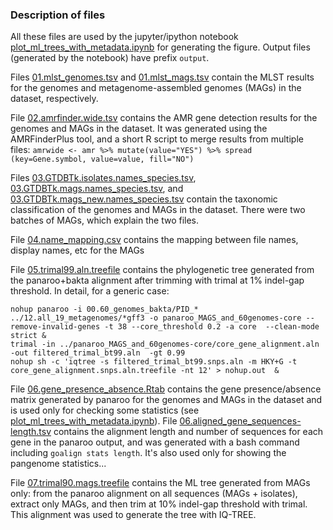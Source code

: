 


### Description of files
All these files are used by the jupyter/ipython notebook [plot_ml_trees_with_metadata.ipynb](plot_ml_trees_with_metadata.ipynb) for generating the figure.
Output files (generated by the notebook) have prefix `output`. 

Files [01.mlst_genomes.tsv](01.mlst_genomes.tsv) and [01.mlst_mags.tsv](01.mlst_mags.tsv) contain the MLST results for the genomes and metagenome-assembled genomes (MAGs) in the dataset, respectively. 

File [02.amrfinder.wide.tsv](02.amrfinder.wide.tsv) contains the AMR gene detection results for the genomes and MAGs in the dataset. 
It was generated using the AMRFinderPlus tool, and a short R script to merge results from multiple files: `amrwide <- amr %>% mutate(value="YES") %>% spread (key=Gene.symbol, value=value, fill="NO")`

Files [03.GTDBTk.isolates.names_species.tsv](03.GTDBTk.isolates.names_species.tsv), [03.GTDBTk.mags.names_species.tsv](03.GTDBTk.mags.names_species.tsv), and 
[03.GTDBTk.mags_new.names_species.tsv](03.GTDBTk.mags_new.names_species.tsv) contain the taxonomic classification of the genomes and MAGs in the dataset.
There were two batches of MAGs, which explain the two files. 

File [04.name_mapping.csv](04.name_mapping.csv) contains the mapping between file names, display names, etc for the MAGs 

File [05.trimal99.aln.treefile](05.trimal99.aln.treefile) contains the phylogenetic tree generated from the panaroo+bakta alignment after trimming with trimal at 1% indel-gap threshold.
In detail, for a generic case:
```
nohup panaroo -i 00.60_genomes_bakta/PID_* ../12.all_19_metagenomes/*gff3 -o panaroo_MAGS_and_60genomes-core --remove-invalid-genes -t 38 --core_threshold 0.2 -a core  --clean-mode strict &
trimal -in ../panaroo_MAGS_and_60genomes-core/core_gene_alignment.aln -out filtered_trimal_bt99.aln  -gt 0.99
nohup sh -c 'iqtree -s filtered_trimal_bt99.snps.aln -m HKY+G -t core_gene_alignment.snps.aln.treefile -nt 12' > nohup.out  &
```

File [06.gene_presence_absence.Rtab](06.gene_presence_absence.Rtab) contains the gene presence/absence matrix generated by panaroo for the genomes and MAGs in the dataset and is used only for checking some statistics (see [plot_ml_trees_with_metadata.ipynb](plot_ml_trees_with_metadata.ipynb)).
File [06.aligned_gene_sequences-length.tsv](06.aligned_gene_sequences-length.tsv) contains the alignment length and number of sequences for each gene in the panaroo output, and was generated with a bash command including `goalign stats length`. It's also used only for showing the pangenome statistics...

File [07.trimal90.mags.treefile](07.trimal90.mags.treefile) contains the ML tree generated from MAGs only: from the
panaroo alignment on all sequences (MAGs + isolates), extract only MAGs, and then trim at 10% indel-gap threshold with trimal. This alignment was used to generate the tree with IQ-TREE.


